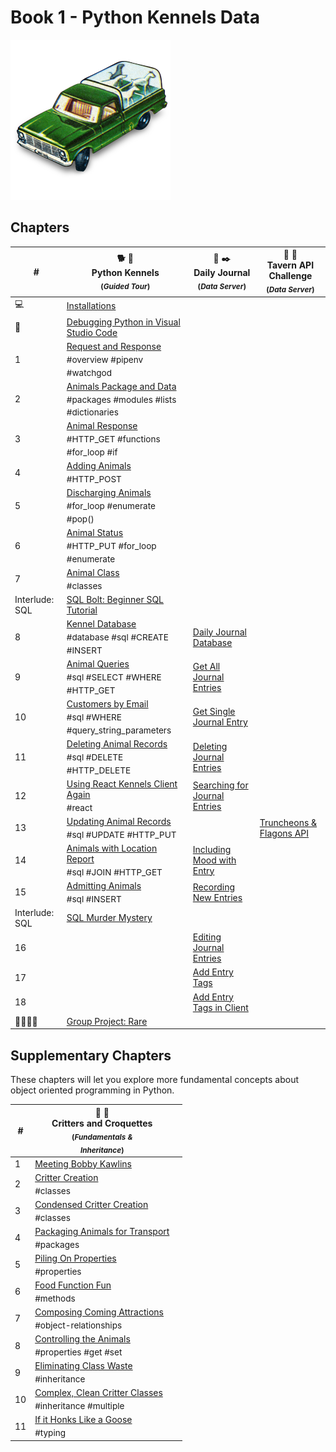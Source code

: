 # Book 1 - Python Kennels Data

![](./chapters/images/kennel-car.png)

## Chapters

| # | 🐕 🐩 <br/> Python Kennels<br/><sub>(_Guided Tour_)</sub> | 📔 ✒️ <br/> Daily Journal <br/><sub>(_Data Server_)</sub> | 🏏 🍺 <br/> Tavern API Challenge<br/><sub>(_Data Server_)</sub>
|--|--|---|---|
| 💻 | [Installations](./chapters/INSTALLATIONS.md) | | |
| 🐞 | [Debugging Python in Visual Studio Code](./chapters/DEBUGGING_PYTHON.md) | | |
| 1 | [Request and Response](./chapters/PK_INTRO_SETUP.md) <br/> <sub style="font-size:0.85rem;">#overview #pipenv #watchgod</sub> | | |
| 2 | [Animals Package and Data](./chapters/PK_PACKAGES_INTRO.md) <br/> <sub style="font-size:0.85rem;">#packages #modules #lists #dictionaries</sub> | | |
| 3 |  [Animal Response](./chapters/PK_ANIMAL_RESOURCE.md) <br/> <sub style="font-size:0.85rem;">#HTTP_GET #functions #for_loop #if</sub> |  | |
| 4 | [Adding Animals](./chapters/PK_CREATE_ANIMAL.md) <br/> <sub style="font-size:0.85rem;">#HTTP_POST</sub> |  | |
| 5 | [Discharging Animals](./chapters/PK_DELETE_ANIMAL.md) <br/> <sub style="font-size:0.85rem;">#for_loop #enumerate #pop()</sub> |  | |
| 6 | [Animal Status](./chapters/PK_UPDATE_ANIMAL.md) <br/> <sub style="font-size:0.85rem;">#HTTP_PUT #for_loop #enumerate</sub> |  |  |
| 7 | [Animal Class](./chapters/PK_CLASSES.md) <br/> <sub style="font-size:0.85rem;">#classes</sub> |  |  |
| Interlude: SQL | [SQL Bolt: Beginner SQL Tutorial](https://sqlbolt.com/) |  |  |
| 8 | [Kennel Database](./chapters/PK_DATABASE_INTRO.md) <br/> <sub style="font-size:0.85rem;">#database #sql #CREATE #INSERT</sub> | [Daily Journal Database](./chapters/DJ_DATABASE_CREATION.md) |  |
| 9 | [Animal Queries](./chapters/PK_SQL_SELECT.md) <br/> <sub style="font-size:0.85rem;">#sql #SELECT #WHERE #HTTP_GET</sub> | [Get All Journal Entries](./chapters/DJ_QUERY_ALL.md) |  |
| 10 | [Customers by Email](./chapters/PK_WHERE_QUERY_STRING_PARAMS.md) <br/> <sub style="font-size:0.85rem;">#sql #WHERE #query_string_parameters</sub> | [Get Single Journal Entry](./chapters/DJ_QUERY_SINGLE.md) |  |
| 11 | [Deleting Animal Records](./chapters/PK_SQL_DELETE.md) <br/> <sub style="font-size:0.85rem;">#sql #DELETE #HTTP_DELETE</sub> | [Deleting Journal Entries](./chapters/DJ_DELETE.md) |  |
| 12 | [Using React Kennels Client Again](./chapters/PK_REACT_CLIENT.md) <br/> <sub style="font-size:0.85rem;">#react</sub> |  [Searching for Journal Entries](./chapters/DJ_ADD_SEARCH_QUERY.md)|  |
| 13 | [Updating Animal Records](./chapters/PK_SQL_UPDATE.md) <br/> <sub style="font-size:0.85rem;">#sql #UPDATE #HTTP_PUT</sub> |  | [Truncheons &amp; Flagons API](./chapters/TF_SETUP.md) |
| 14 | [Animals with Location Report](./chapters/PK_SQL_JOINS.md) <br/> <sub style="font-size:0.85rem;">#sql #JOIN #HTTP_GET</sub> | [Including Mood with Entry](./chapters/DJ_JOIN_MOOD.md) |  |
| 15 | [Admitting Animals](./chapters/PK_POST_INSERT.md) <br/> <sub style="font-size:0.85rem;">#sql #INSERT</sub> | [Recording New Entries](./chapters/DJ_INSERT.md) |  |
| Interlude: SQL | [SQL Murder Mystery](https://mystery.knightlab.com/) |  |  |
| 16 |  | [Editing Journal Entries](./chapters/DJ_UPDATE.md) |  |
| 17 |  | [Add Entry Tags](./chapters/DJ_JOIN_TAGS.md) |  |  |
| 18 |  | [Add Entry Tags in Client](./chapters/DJ_CLIENT_TAGS.md) |  |  |
| 👨‍👩‍👧‍👧 | [Group Project: Rare](./chapters/RARE.md) | | | |

## Supplementary Chapters

These chapters will let you explore more fundamental concepts about object oriented programming in Python.

| # | 🐑 🦆 <br/> Critters and Croquettes <br/><sub>(_Fundamentals &amp; <br/> Inheritance_)</sub> |  |
|--|--|--|
| 1 | [Meeting Bobby Kawlins](./chapters/CC_PROJECT_SETUP.md) <br/> <sub style="font-size:0.85rem;"></sub> |  |
| 2 | [Critter Creation](./chapters/CC_CLASSES.md) <br/> <sub style="font-size:0.85rem;">#classes</sub> |  |
| 3 | [Condensed Critter Creation](./chapters/CC_CONSTRUCTORS.md) <br/> <sub style="font-size:0.85rem;">#classes</sub> |  |
| 4 | [Packaging Animals for Transport](./chapters/CC_PACKAGES.md) <br/> <sub style="font-size:0.85rem;">#packages</sub> |  |
| 5 | [Piling On Properties](./chapters/CC_CLASS_PROPERTIES.md) <br/> <sub style="font-size:0.85rem;">#properties</sub> |  |
| 6 | [Food Function Fun](./chapters/CC_METHODS.md) <br/> <sub style="font-size:0.85rem;">#methods</sub> |  |
| 7 | [Composing Coming Attractions](./chapters/CC_COMPOSITION.md) <br/> <sub style="font-size:0.85rem;">#object-relationships</sub> |  |
| 8 | [Controlling the Animals](./chapters/CC_GETTER_SETTER.md) <br/> <sub style="font-size:0.85rem;">#properties #get #set</sub> |  |
| 9 | [Eliminating Class Waste](./chapters/CC_INHERITANCE.md) <br/> <sub style="font-size:0.85rem;">#inheritance</sub> |  |
| 10 | [Complex, Clean Critter Classes](./chapters/CC_MULTIPLE_INHERITANCE.md) <br/> <sub style="font-size:0.85rem;">#inheritance #multiple</sub> |  |
| 11 | [If it Honks Like a Goose](./chapters/CC_DUCK_TYPING.md) <br/> <sub style="font-size:0.85rem;">#typing</sub> |  |


